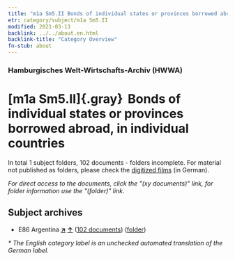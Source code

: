 ```yaml
---
title: "m1a Sm5.II Bonds of individual states or provinces borrowed abroad, in individual countries"
etr: category/subject/m1a Sm5.II
modified: 2021-03-13
backlink: ../../about.en.html
backlink-title: "Category Overview"
fn-stub: about
---
```


### Hamburgisches Welt-Wirtschafts-Archiv (HWWA)
# [m1a Sm5.II]{.gray}&#8201; Bonds of individual states or provinces borrowed abroad, in individual countries&#160; 





In total 1 subject folders, 102 documents - folders incomplete.
For material not published as folders, please check the [digitized films](/film/h1_sh) (in German).

_For direct access to the documents, click the "(xy documents)" link, for folder information use the "(folder)" link._

## Subject archives


- E86 Argentina [**&nearr;**](../../../geo/i/141692/about.en.html "Argentina (all folders)") [**&uarr;**](../../../geo/about.en.html#E86 "Country category system") (<a href="https://pm20.zbw.eu/dfgview/sh/141692,144847" title="about: Argentina : Bonds of individual states or provinces borrowed abroad, in individual countries" target="_blank">102 documents</a>) ([folder](../../../../folder/sh/1416xx/141692/1448xx/144847/about.en.html))


_* The English category label is an unchecked automated translation of the German label._


